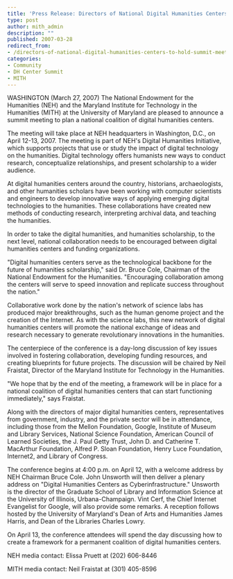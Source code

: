 ```yaml
---
title: 'Press Release: Directors of National Digital Humanities Centers to Hold Summit Meeting at NEH'
type: post
author: mith_admin
description: ""
published: 2007-03-28
redirect_from: 
- /directors-of-national-digital-humanities-centers-to-hold-summit-meeting-at-neh/
categories:
- Community
- DH Center Summit
- MITH
---
```

WASHINGTON (March 27, 2007) The National Endowment for the Humanities (NEH) and the Maryland Institute for Technology in the Humanities (MITH) at the University of Maryland are pleased to announce a summit meeting to plan a national coalition of digital humanities centers.

The meeting will take place at NEH headquarters in Washington, D.C., on April 12-13, 2007. The meeting is part of NEH's Digital Humanities Initiative, which supports projects that use or study the impact of digital technology on the humanities. Digital technology offers humanists new ways to conduct research, conceptualize relationships, and present scholarship to a wider audience.

At digital humanities centers around the country, historians, archaeologists, and other humanities scholars have been working with computer scientists and engineers to develop innovative ways of applying emerging digital technologies to the humanities. These collaborations have created new methods of conducting research, interpreting archival data, and teaching the humanities.

In order to take the digital humanities, and humanities scholarship, to the next level, national collaboration needs to be encouraged between digital humanities centers and funding organizations.

"Digital humanities centers serve as the technological backbone for the future of humanities scholarship," said Dr. Bruce Cole, Chairman of the National Endowment for the Humanities. "Encouraging collaboration among the centers will serve to speed innovation and replicate success throughout the nation."

Collaborative work done by the nation's network of science labs has produced major breakthroughs, such as the human genome project and the creation of the Internet. As with the science labs, this new network of digital humanities centers will promote the national exchange of ideas and research necessary to generate revolutionary innovations in the humanities.

The centerpiece of the conference is a day-long discussion of key issues involved in fostering collaboration, developing funding resources, and creating blueprints for future projects. The discussion will be chaired by Neil Fraistat, Director of the Maryland Institute for Technology in the Humanities.

"We hope that by the end of the meeting, a framework will be in place for a national coalition of digital humanities centers that can start functioning immediately," says Fraistat.

Along with the directors of major digital humanities centers, representatives from government, industry, and the private sector will be in attendance, including those from the Mellon Foundation, Google, Institute of Museum and Library Services, National Science Foundation, American Council of Learned Societies, the J. Paul Getty Trust, John D. and Catherine T. MacArthur Foundation, Alfred P. Sloan Foundation, Henry Luce Foundation, Internet2, and Library of Congress.

The conference begins at 4:00 p.m. on April 12, with a welcome address by NEH Chairman Bruce Cole. John Unsworth will then deliver a plenary address on "Digital Humanities Centers as Cyberinfrastructure." Unsworth is the director of the Graduate School of Library and Information Science at the University of Illinois, Urbana-Champaign. Vint Cerf, the Chief Internet Evangelist for Google, will also provide some remarks. A reception follows hosted by the University of Maryland's Dean of Arts and Humanities James Harris, and Dean of the Libraries Charles Lowry.

On April 13, the conference attendees will spend the day discussing how to create a framework for a permanent coalition of digital humanities centers.

NEH media contact: Elissa Pruett at (202) 606-8446

MITH media contact: Neil Fraistat at (301) 405-8596
